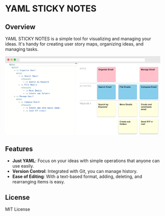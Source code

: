 # YAML STICKY NOTES

## Overview

YAML STICKY NOTES is a simple tool for visualizing and managing your ideas. It's handy for creating user story maps, organizing ideas, and managing tasks.

![hero](docs/assets/images/hero.png)

## Features

- **Just YAML**: Focus on your ideas with simple operations that anyone can use easily.
- **Version Control**: Integrated with Git, you can manage history.
- **Ease of Editing**: With a text-based format, adding, deleting, and rearranging items is easy.

## License

MIT License
